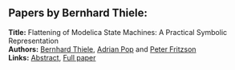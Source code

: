 <h2>Papers by Bernhard Thiele:</h2>
<p>
<b>Title:</b> Flattening of Modelica State Machines: A Practical Symbolic Representation<br />
<b>Authors:</b> <a href="../authors/author_303.html">Bernhard Thiele</a>, <a href="../authors/author_243.html">Adrian Pop</a> and <a href="../authors/author_92.html">Peter Fritzson</a><br />
<b>Links:</b> <a href="../abstracts/abstract_27.pdf">Abstract</a>, <a href="../submissions/ecp15118255_ThielePopFritzson.pdf">Full paper</a>
</p>